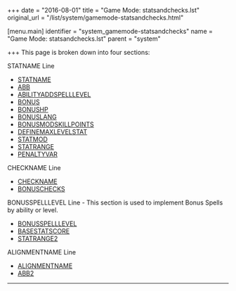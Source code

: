 +++
date = "2016-08-01"
title = "Game Mode: statsandchecks.lst"
original_url = "/list/system/gamemode-statsandchecks.html"

[menu.main]
    identifier = "system_gamemode-statsandchecks"
    name = "Game Mode: statsandchecks.lst"
    parent = "system"
    
+++
This page is broken down into four sections:

STATNAME Line

-   [STATNAME](/list/system/gamemode-statsandchecks/statname.html)
-   [ABB](/list/system/gamemode-statsandchecks/abb.html)
-   [ABILITYADDSPELLLEVEL](/list/system/gamemode-statsandchecks/abilityaddspelllevel.html)
-   [BONUS](/list/system/gamemode-statsandchecks/bonus.html)
-   [BONUSHP](/list/system/gamemode-statsandchecks/bonushp.html)
-   [BONUSLANG](/list/system/gamemode-statsandchecks/bonuslang.html)
-   [BONUSMODSKILLPOINTS](/list/system/gamemode-statsandchecks/bonusmodskillpoints.html)
-   [DEFINEMAXLEVELSTAT](/list/system/gamemode-statsandchecks/definemaxlevelstat.html)
-   [STATMOD](/list/system/gamemode-statsandchecks/statmod.html)
-   [STATRANGE](/list/system/gamemode-statsandchecks/statrange.html)
-   [PENALTYVAR](/list/system/gamemode-statsandchecks/penaltyvar.html)

CHECKNAME Line

-   [CHECKNAME](/list/system/gamemode-statsandchecks/checkname.html)
-   [BONUSCHECKS](/list/system/gamemode-statsandchecks/bonuschecks.html)

BONUSSPELLLEVEL Line - This section is used to implement Bonus Spells by
ability or level.

-   [BONUSSPELLLEVEL](/list/system/gamemode-statsandchecks/bonusspelllevel.html)
-   [BASESTATSCORE](/list/system/gamemode-statsandchecks/basestatscore.html)
-   [STATRANGE2](/list/system/gamemode-statsandchecks/statrange2.html)

ALIGNMENTNAME Line

-   [ALIGNMENTNAME](/list/system/gamemode-statsandchecks/alignmentname.html)
-   [ABB2](/list/system/gamemode-statsandchecks/abb2.html)

------------------------------------------------------------------------

